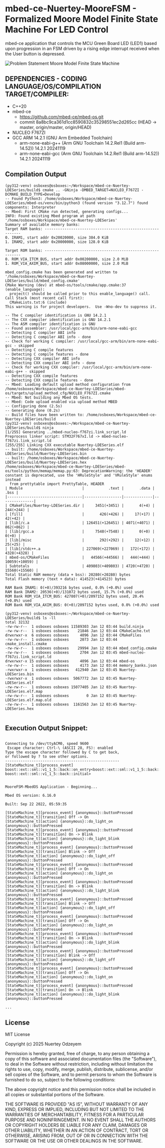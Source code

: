 # mbed-ce-Nuertey-MooreFSM - Formalized Moore Model Finite State Machine For LED Control

mbed-ce application that controls the MCU Green Board LED (LED1) based upon progression in an FSM driven by a rising edge interrupt received when the User button is depressed.

![Problem Statement Moore Model Finite State Machine](https://github.com/nuertey/mbed-ce-Nuertey-MooreFSM/blob/main/resources/FiniteStateMachine-MooreModel.jpeg?raw=true)

## DEPENDENCIES - CODING LANGUAGE/OS/COMPILATION TARGET/COMPILER:
  - C++20
  - mbed-ce
    - https://github.com/mbed-ce/mbed-os.git
    - commit 8a8bc9ca361d1cc8590832c35298551ec2d265cc (HEAD -> master, origin/master, origin/HEAD)
  - NUCLEO F767ZI
  - GCC ARM 14.2.1 (GNU Arm Embedded Toolchain)
    - arm-none-eabi-g++ (Arm GNU Toolchain 14.2.Rel1 (Build arm-14.52)) 14.2.1 20241119
    - arm-none-eabi-gcc (Arm GNU Toolchain 14.2.Rel1 (Build arm-14.52)) 14.2.1 20241119
 
## Compilation Output

```console
(py312-venv) osboxes@osboxes:~/Workspace/mbed-ce-Nuertey-LDESeries/build$ cmake .. -GNinja -DMBED_TARGET=NUCLEO_F767ZI -DCMAKE_BUILD_TYPE=Develop
-- Found Python3: /home/osboxes/Workspace/mbed-ce-Nuertey-LDESeries/mbed-os/venv/bin/python3 (found version "3.12.7") found components: Interpreter
-- Mbed: First CMake run detected, generating configs...
INFO: Found existing Mbed program at path '/home/osboxes/Workspace/mbed-ce-Nuertey-LDESeries'
Summary of available memory banks:
Target RAM banks: -----------------------------------------------------------
0. IRAM1, start addr 0x20020000, size 384.0 KiB
1. IRAM2, start addr 0x20000000, size 128.0 KiB

Target ROM banks: -----------------------------------------------------------
0. ROM_VIA_ITCM_BUS, start addr 0x00200000, size 2.0 MiB
1. ROM_VIA_AXIM_BUS, start addr 0x08000000, size 2.0 MiB

mbed_config.cmake has been generated and written to '/home/osboxes/Workspace/mbed-ce-Nuertey-LDESeries/build/mbed_config.cmake'
CMake Warning (dev) at mbed-os/tools/cmake/app.cmake:37 (enable_language):
  project() should be called prior to this enable_language() call.
Call Stack (most recent call first):
  CMakeLists.txt:6 (include)
This warning is for project developers.  Use -Wno-dev to suppress it.

-- The C compiler identification is GNU 14.2.1
-- The CXX compiler identification is GNU 14.2.1
-- The ASM compiler identification is GNU
-- Found assembler: /usr/local/gcc-arm/bin/arm-none-eabi-gcc
-- Detecting C compiler ABI info
-- Detecting C compiler ABI info - done
-- Check for working C compiler: /usr/local/gcc-arm/bin/arm-none-eabi-gcc - skipped
-- Detecting C compile features
-- Detecting C compile features - done
-- Detecting CXX compiler ABI info
-- Detecting CXX compiler ABI info - done
-- Check for working CXX compiler: /usr/local/gcc-arm/bin/arm-none-eabi-g++ - skipped
-- Detecting CXX compile features
-- Detecting CXX compile features - done
-- Mbed: Loading default upload method configuration from /home/osboxes/Workspace/mbed-ce-Nuertey-LDESeries/mbed-os/targets/upload_method_cfg/NUCLEO_F767ZI.cmake
-- Mbed: Not building any Mbed OS tests.
-- Mbed: Code upload enabled via upload method MBED
-- Configuring done (2.5s)
-- Generating done (0.2s)
-- Build files have been written to: /home/osboxes/Workspace/mbed-ce-Nuertey-LDESeries/build
(py312-venv) osboxes@osboxes:~/Workspace/mbed-ce-Nuertey-LDESeries/build$ ninja
[1/255] Generating ../mbed-nucleo-f767zi.link_script.ld
Preprocess linker script: STM32F767xI.ld -> mbed-nucleo-f767zi.link_script.ld
[255/255] Linking CXX executable Nuertey-LDESeries.elf
-- built: /home/osboxes/Workspace/mbed-ce-Nuertey-LDESeries/build/Nuertey-LDESeries.bin
-- built: /home/osboxes/Workspace/mbed-ce-Nuertey-LDESeries/build/Nuertey-LDESeries.hex
/home/osboxes/Workspace/mbed-ce-Nuertey-LDESeries/mbed-os/tools/python/memap/memap.py:63: DeprecationWarning: the 'HEADER' constant is deprecated, use the 'HRuleStyle' and 'VRuleStyle' enums instead
  from prettytable import PrettyTable, HEADER
| Module                           |           .text |       .data |          .bss |
|----------------------------------|-----------------|-------------|---------------|
| CMakeFiles/Nuertey-LDESeries.dir |     3451(+3451) |       4(+4) |     244(+244) |
| [fill]                           |       426(+426) |     17(+17) |       42(+42) |
| [lib]/c.a                        | 126451(+126451) | 4071(+4071) |     862(+862) |
| [lib]/gcc.a                      |     7548(+7548) |       0(+0) |         0(+0) |
| [lib]/misc                       |       292(+292) |     12(+12) |       25(+25) |
| [lib]/stdc++.a                   | 227069(+227069) |   172(+172) |   4328(+4328) |
| mbed-os/CMakeFiles               |   44566(+44566) |   444(+444) | 10059(+10059) |
| Subtotals                        | 409803(+409803) | 4720(+4720) | 15560(+15560) |
Total Static RAM memory (data + bss): 20280(+20280) bytes
Total Flash memory (text + data): 414523(+414523) bytes

RAM Bank IRAM1: 0(+0)/393216 bytes used, 0.0% (+0.0%) used
RAM Bank IRAM2: 20536(+0)/131072 bytes used, 15.7% (+0.0%) used
ROM Bank ROM_VIA_ITCM_BUS: 427807(+0)/2097152 bytes used, 20.4% (+0.0%) used
ROM Bank ROM_VIA_AXIM_BUS: 0(+0)/2097152 bytes used, 0.0% (+0.0%) used

(py312-venv) osboxes@osboxes:~/Workspace/mbed-ce-Nuertey-LDESeries/build$ ls -ll
total 32132
-rw-rw-r--  1 osboxes osboxes 11589303 Jan 12 03:44 build.ninja
-rw-rw-r--  1 osboxes osboxes    21846 Jan 12 03:44 CMakeCache.txt
drwxrwxr-x  6 osboxes osboxes     4096 Jan 12 03:44 CMakeFiles
-rw-rw-r--  1 osboxes osboxes     2073 Jan 12 03:44 cmake_install.cmake
-rw-rw-r--  1 osboxes osboxes    29994 Jan 12 03:44 mbed_config.cmake
-rw-rw-r--  1 osboxes osboxes     2704 Jan 12 03:45 mbed-nucleo-f767zi.link_script.ld
drwxrwxr-x 15 osboxes osboxes     4096 Jan 12 03:44 mbed-os
-rw-rw-r--  1 osboxes osboxes     4173 Jan 12 03:44 memory_banks.json
-rwxrwxr-x  1 osboxes osboxes   412940 Jan 12 03:45 Nuertey-LDESeries.bin
-rwxrwxr-x  1 osboxes osboxes  5067772 Jan 12 03:45 Nuertey-LDESeries.elf
-rw-rw-r--  1 osboxes osboxes 15077405 Jan 12 03:45 Nuertey-LDESeries.elf.map
-rw-rw-r--  1 osboxes osboxes        0 Jan 12 03:45 Nuertey-LDESeries.elf.map.old
-rw-rw-r--  1 osboxes osboxes  1161563 Jan 12 03:45 Nuertey-LDESeries.hex


```

## Execution Output Snippet: 

```shell-session

Connecting to /dev/ttyACM0, speed 9600
 Escape character: Ctrl-\ (ASCII 28, FS): enabled
Type the escape character followed by C to get back,
or followed by ? to see other options.
----------------------------------------------------
[StateMachine_t][process_event] boost::ext::sml::v1_1_5::back::on_entry<boost::ext::sml::v1_1_5::back::_, boost::ext::sml::v1_1_5::back::initial>


MooreFSM-MbedOS Application - Beginning... 

Mbed OS version: 6.16.0

Built: Sep 22 2022, 05:59:35

[StateMachine_t][process_event] {anonymous}::buttonPressed
[StateMachine_t][transition] Off -> On
[StateMachine_t][action] {anonymous}::do_light_on {anonymous}::buttonPressed
[StateMachine_t][process_event] {anonymous}::buttonPressed
[StateMachine_t][transition] On -> Blink
[StateMachine_t][action] {anonymous}::do_light_blink {anonymous}::buttonPressed
[StateMachine_t][process_event] {anonymous}::buttonPressed
[StateMachine_t][transition] Blink -> Off
[StateMachine_t][action] {anonymous}::do_light_off {anonymous}::buttonPressed
[StateMachine_t][process_event] {anonymous}::buttonPressed
[StateMachine_t][transition] Off -> On
[StateMachine_t][action] {anonymous}::do_light_on {anonymous}::buttonPressed
[StateMachine_t][process_event] {anonymous}::buttonPressed
[StateMachine_t][transition] On -> Blink
[StateMachine_t][action] {anonymous}::do_light_blink {anonymous}::buttonPressed
[StateMachine_t][process_event] {anonymous}::buttonPressed
[StateMachine_t][transition] Blink -> Off
[StateMachine_t][action] {anonymous}::do_light_off {anonymous}::buttonPressed
[StateMachine_t][process_event] {anonymous}::buttonPressed
[StateMachine_t][transition] Off -> On
[StateMachine_t][action] {anonymous}::do_light_on {anonymous}::buttonPressed
[StateMachine_t][process_event] {anonymous}::buttonPressed
[StateMachine_t][transition] On -> Blink
[StateMachine_t][action] {anonymous}::do_light_blink {anonymous}::buttonPressed
[StateMachine_t][process_event] {anonymous}::buttonPressed
[StateMachine_t][transition] Blink -> Off
[StateMachine_t][action] {anonymous}::do_light_off {anonymous}::buttonPressed
[StateMachine_t][process_event] {anonymous}::buttonPressed
[StateMachine_t][transition] Off -> On
[StateMachine_t][action] {anonymous}::do_light_on {anonymous}::buttonPressed
[StateMachine_t][process_event] {anonymous}::buttonPressed
[StateMachine_t][transition] On -> Blink
[StateMachine_t][action] {anonymous}::do_light_blink {anonymous}::buttonPressed

...

```

## License
MIT License

Copyright (c) 2025 Nuertey Odzeyem

Permission is hereby granted, free of charge, to any person obtaining a copy
of this software and associated documentation files (the "Software"), to deal
in the Software without restriction, including without limitation the rights
to use, copy, modify, merge, publish, distribute, sublicense, and/or sell
copies of the Software, and to permit persons to whom the Software is
furnished to do so, subject to the following conditions:

The above copyright notice and this permission notice shall be included in all
copies or substantial portions of the Software.

THE SOFTWARE IS PROVIDED "AS IS", WITHOUT WARRANTY OF ANY KIND, EXPRESS OR
IMPLIED, INCLUDING BUT NOT LIMITED TO THE WARRANTIES OF MERCHANTABILITY,
FITNESS FOR A PARTICULAR PURPOSE AND NONINFRINGEMENT. IN NO EVENT SHALL THE
AUTHORS OR COPYRIGHT HOLDERS BE LIABLE FOR ANY CLAIM, DAMAGES OR OTHER
LIABILITY, WHETHER IN AN ACTION OF CONTRACT, TORT OR OTHERWISE, ARISING FROM,
OUT OF OR IN CONNECTION WITH THE SOFTWARE OR THE USE OR OTHER DEALINGS IN THE
SOFTWARE.
